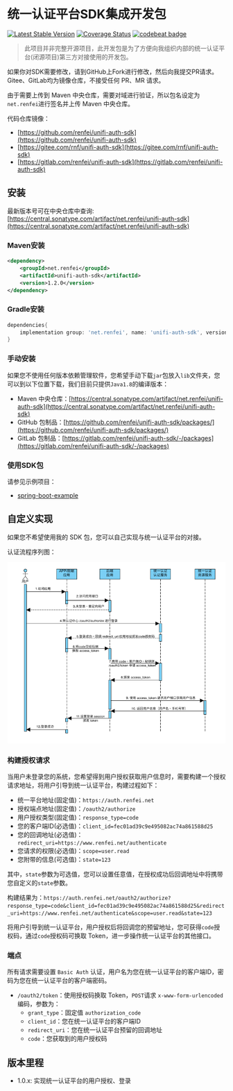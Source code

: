 # 统一认证平台SDK集成开发包

[![Latest Stable Version](https://img.shields.io/maven-central/v/net.renfei/unifi-auth-sdk.svg?label=Maven%20Central)](https://central.sonatype.com/artifact/net.renfei/unifi-auth-sdk)
[![Coverage Status](https://coveralls.io/repos/github/renfei/unifi-auth-sdk/badge.svg?branch=master)](https://coveralls.io/github/renfei/unifi-auth-sdk?branch=master)
[![codebeat badge](https://codebeat.co/badges/96f3b052-b686-4201-b36e-5931caa68462)](https://codebeat.co/projects/github-com-renfei-unifi-auth-sdk-master)

> 此项目并非完整开源项目，此开发包是为了方便向我组织内部的统一认证平台(闭源项目)第三方对接使用的开发包。

如果你对SDK需要修改，请到GitHub上Fork进行修改，然后向我提交PR请求。Gitee、GitLab均为镜像仓库，不接受任何 PR、MR 请求。

由于需要上传到 Maven 中央仓库，需要对域进行验证，所以包名设定为```net.renfei```进行签名并上传 Maven 中央仓库。

代码仓库镜像：

* [https://github.com/renfei/unifi-auth-sdk](https://github.com/renfei/unifi-auth-sdk)
* [https://gitee.com/rnf/unifi-auth-sdk](https://gitee.com/rnf/unifi-auth-sdk)
* [https://gitlab.com/renfei/unifi-auth-sdk](https://gitlab.com/renfei/unifi-auth-sdk)

## 安装

最新版本号可在中央仓库中查询: [https://central.sonatype.com/artifact/net.renfei/unifi-auth-sdk](https://central.sonatype.com/artifact/net.renfei/unifi-auth-sdk)

### Maven安装

```xml
<dependency>
    <groupId>net.renfei</groupId>
    <artifactId>unifi-auth-sdk</artifactId>
    <version>1.2.0</version>
</dependency>
```

### Gradle安装

```gradle
dependencies{
	implementation group: 'net.renfei', name: 'unifi-auth-sdk', version: '1.2.0'
}
```

### 手动安装

如果您不使用任何版本依赖管理软件，您希望手动下载```jar```包放入```lib```文件夹，您可以到以下位置下载，我们目前只提供```Java1.8```的编译版本：

* Maven 中央仓库：[https://central.sonatype.com/artifact/net.renfei/unifi-auth-sdk](https://central.sonatype.com/artifact/net.renfei/unifi-auth-sdk)
* GitHub 包制品：[https://github.com/renfei/unifi-auth-sdk/packages/](https://github.com/renfei/unifi-auth-sdk/packages/)
* GitLab 包制品：[https://gitlab.com/renfei/unifi-auth-sdk/-/packages](https://gitlab.com/renfei/unifi-auth-sdk/-/packages)


### 使用SDK包

请参见示例项目：

* [spring-boot-example](example/spring-boot-example)

## 自定义实现

如果您不希望使用我的 SDK 包，您可以自己实现与统一认证平台的对接。

认证流程序列图：

![认证流程序列图](lib/assets/certification-process-sequence-diagram.png)

### 构建授权请求

当用户未登录您的系统，您希望得到用户授权获取用户信息时，需要构建一个授权请求地址，将用户引导到统一认证平台，构建过程如下：

* 统一平台地址(固定值)：```https://auth.renfei.net```
* 授权端点地址(固定值)：```/oauth2/authorize```
* 用户授权类型(固定值)：```response_type=code```
* 您的客户端ID(必选值)：```client_id=fec01ad39c9e495082ac74a861588d25```
* 您的回调地址(必选值)：```redirect_uri=https://www.renfei.net/authenticate```
* 您请求的权限(必选值)：```scope=user.read```
* 您附带的信息(可选值)：```state=123```

其中，```state```参数为可选值，您可以设置任意值，在授权成功后回调地址中将携带您自定义的```state```参数。

构建结果为：```https://auth.renfei.net/oauth2/authorize?response_type=code&client_id=fec01ad39c9e495082ac74a861588d25&redirect_uri=https://www.renfei.net/authenticate&scope=user.read&state=123```

将用户引导到统一认证平台，用户授权后将回调您的预留地址，您可获得```code```授权码，通过```code```授权码可换取 Token，进一步操作统一认证平台的其他接口。

### 端点

所有请求需要设置 ```Basic Auth``` 认证，用户名为您在统一认证平台的客户端ID，密码为您在统一认证平台的客户端密码。

* ```/oauth2/token```：使用授权码换取 Token，```POST```请求 ```x-www-form-urlencoded``` 编码，参数为：
  * ```grant_type```：固定值 ```authorization_code```
  * ```client_id```：您在统一认证平台的客户端ID
  * ```redirect_uri```：您在统一认证平台预留的回调地址
  * ```code```：您获取到的用户授权码

## 版本里程

* 1.0.x: 实现统一认证平台的用户授权、登录
